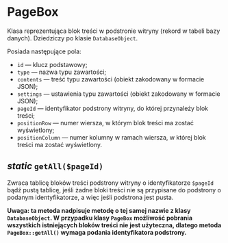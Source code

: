 PageBox
===

Klasa reprezentująca blok treści w podstronie witryny (rekord w tabeli bazy danych). Dziedziczy po klasie `DatabaseObject`.

Posiada następujące pola:

- `id` — klucz podstawowy;
- `type` — nazwa typu zawartości;
- `contents` — treść typu zawartości (obiekt zakodowany w formacie JSON);
- `settings` — ustawienia typu zawartości (obiekt zakodowany w formacie JSON);
- `pageId` — identyfikator podstrony witryny, do której przynależy blok treści;
- `positionRow` — numer wiersza, w którym blok treści ma zostać wyświetlony;
- `positionColumn` — numer kolumny w ramach wiersza, w której blok treści ma zostać wyświetlony.

## *static* `getAll($pageId)`

Zwraca tablicę bloków treści podstrony witryny o identyfikatorze `$pageId` bądź pustą tablicę, jeśli żadne bloki treści nie są przypisane do podstrony o podanym identyfikatorze, a więc jeśli podstrona jest pusta.

**Uwaga: ta metoda nadpisuje metodę o tej samej nazwie z klasy `DatabaseObject`. W przypadku klasy `PageBox` możliwość pobrania wszystkich istniejących bloków treści nie jest użyteczna, dlatego metoda `PageBox::getAll()` wymaga podania identyfikatora podstrony.**